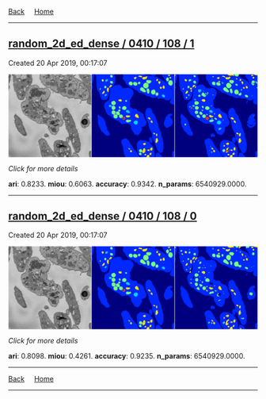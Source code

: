 
[Back](..)&nbsp;&nbsp;&nbsp;&nbsp;&nbsp;[Home](https://leapmanlab.github.io/snapshots)

---

<div class="summary"><a href="1"><h2>random_2d_ed_dense / 0410 / 108 / 1</h2></a><p>Created 20 Apr 2019, 00:17:07
</p><a href="1"><img src="1/media/summary.png" align="center"></a><p>
<i>Click for more details</i>
</p></div>

**ari**: 0.8233. **miou**: 0.6063. **accuracy**: 0.9342. **n_params**: 6540929.0000. 

---

<div class="summary"><a href="0"><h2>random_2d_ed_dense / 0410 / 108 / 0</h2></a><p>Created 20 Apr 2019, 00:17:07
</p><a href="0"><img src="0/media/summary.png" align="center"></a><p>
<i>Click for more details</i>
</p></div>

**ari**: 0.8098. **miou**: 0.4261. **accuracy**: 0.9235. **n_params**: 6540929.0000. 

---

[Back](..)&nbsp;&nbsp;&nbsp;&nbsp;&nbsp;[Home](https://leapmanlab.github.io/snapshots)

---